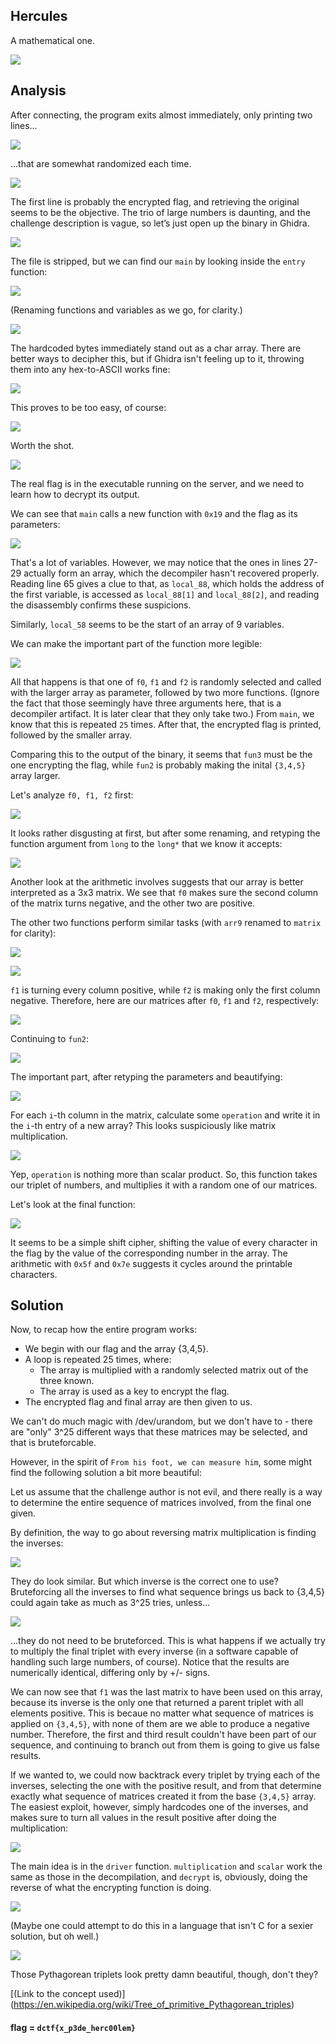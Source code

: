 ## Hercules

A mathematical one.

![](1.png)


## Analysis

After connecting, the program exits almost immediately, only printing two lines…

![](2.png)

...that are somewhat randomized each time. 

![](3.png)

The first line is probably the encrypted flag, and retrieving the original seems to be the objective. The trio of large numbers is daunting, and the challenge description is vague, so let’s just open up the binary in Ghidra.

![](4.png)

The file is stripped, but we can find our `main` by looking inside the `entry` function:

![](5.png)

(Renaming functions and variables as we go, for clarity.)

![](6.png)

The hardcoded bytes immediately stand out as a char array. There are better ways to decipher this, but if Ghidra isn't feeling up to it, throwing them into any hex-to-ASCII works fine:

![](7.png)

This proves to be too easy, of course:

![](8.png)

Worth the shot.

![](9.png)

The real flag is in the executable running on the server, and we need to learn how to decrypt its output.

We can see that `main` calls a new function with `0x19` and the flag as its parameters:

![](10.png)

That's a lot of variables. However, we may notice that the ones in lines 27-29 actually form an array, which the decompiler hasn't recovered properly. Reading line 65 gives a clue to that, as
`local_88`, which holds the address of the first variable, is accessed as `local_88[1]` and `local_88[2]`, and reading the disassembly confirms these suspicions.

Similarly, `local_58` seems to be the start of an array of 9 variables.

We can make the important part of the function more legible:

![](11.png)

All that happens is that one of `f0`, `f1` and `f2` is randomly selected and called with the larger array as parameter, followed by two more functions. (Ignore the fact
that those seemingly have three arguments here, that is a decompiler artifact. It is later clear that they only take two.) From `main`, we know that this is repeated `25` times. After that, the encrypted flag is printed, followed by the smaller array.

Comparing this to the output of the binary, it seems that `fun3` must be the one encrypting the flag, while `fun2` is probably making the inital `{3,4,5}` array larger.

Let's analyze `f0, f1, f2` first:

![](12.png)

It looks rather disgusting at first, but after some renaming, and retyping the function argument from `long` to the `long*` that we know it accepts:

![](13.png)

Another look at the arithmetic involves suggests that our array is better interpreted as a 3x3 matrix. We see that `f0` makes sure the second column of the matrix turns negative, and the other two are positive.

The other two functions perform similar tasks (with `arr9` renamed to `matrix` for clarity):

![](14.png)

![](15.png)

`f1` is turning every column positive, while `f2` is making only the first column negative. 
Therefore, here are our matrices after `f0`, `f1` and `f2`, respectively:

![](16.png)

Continuing to `fun2`:

![](17.png)

The important part, after retyping the parameters and beautifying:

![](18.png)

For each `i`-th column in the matrix, calculate some `operation` and write it in the `i`-th entry of a new array? This looks suspiciously like matrix multiplication.

![](19.png)

Yep, `operation` is nothing more than scalar product. So, this function takes our triplet of numbers, and multiplies it with a random one of our matrices.

Let's look at the final function:

![](20.png)

It seems to be a simple shift cipher, shifting the value of every character in the flag by the value of the corresponding number in the array. The arithmetic with `0x5f` and `0x7e` suggests it cycles around the printable characters.


## Solution


Now, to recap how the entire program works:
- We begin with our flag and the array {3,4,5}.
- A loop is repeated 25 times, where:
  - The array is multiplied with a randomly selected matrix out of the three known.
  - The array is used as a key to encrypt the flag.
- The encrypted flag and final array are then given to us. 

We can't do much magic with /dev/urandom, but we don't have to - there are "only" 3^25 different ways that these matrices may be selected, and that is bruteforcable.

However, in the spirit of `From his foot, we can measure him`, some might find the following solution a bit more beautiful:

Let us assume that the challenge author is not evil, and there really is a way to determine the entire sequence of matrices involved, from the final one given.

By definition, the way to go about reversing matrix multiplication is finding the inverses:

![](21.png)

They do look similar. But which inverse is the correct one to use? Bruteforcing all the inverses to find what sequence brings us back to {3,4,5} could again take as much as 3^25 tries, unless... 

![](22.png)

...they do not need to be bruteforced. This is what happens if we actually try to multiply the final triplet with every inverse (in a software capable of handling such large numbers, of course). Notice that the results are numerically identical, differing only by +/- signs. 

We can now see that `f1` was the last matrix to have been used on this array, because its inverse is the only one that returned a parent triplet with all elements positive. This is becaue no matter what sequence of matrices is applied on `{3,4,5}`, with none of them are we able to produce a negative number. Therefore, the first and third result couldn't have been part of our sequence, and continuing to branch out from them is going to give us false results.

If we wanted to, we could now backtrack every triplet by trying each of the inverses, selecting the one with the positive result, and from that determine exactly what sequence of matrices created it from the base `{3,4,5}` array. The easiest exploit, however, simply hardcodes one of the inverses, and makes sure to turn all values in the result positive after doing the multiplication:

![](23.png)


The main idea is in the `driver` function. `multiplication` and `scalar` work the same as those in the decompilation, and `decrypt` is, obviously, doing the reverse of what the encrypting function is doing. 

![](24.png)

(Maybe one could attempt to do this in a language that isn't C for a sexier solution, but oh well.)

![](25.png)

Those Pythagorean triplets look pretty damn beautiful, though, don't they?

[(Link to the concept used)] (https://en.wikipedia.org/wiki/Tree_of_primitive_Pythagorean_triples)

#### flag = `dctf{x_p3de_herc00lem}`
